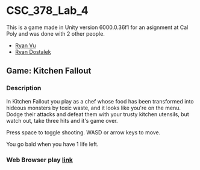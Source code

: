 # CSC_378_Lab_4

This is a game made in Unity version 6000.0.36f1 for an asignment at Cal Poly and was done with 2 other people.
- [Ryan Vu](https://github.com/ryanvuu)
- [Ryan Dostalek](https://github.com/rdostale)

## Game: Kitchen Fallout

### Description
In Kitchen Fallout you play as a chef whose food has been transformed into hideous monsters by toxic waste, and it looks like you're on the menu. Dodge their attacks and defeat them with your trusty kitchen utensils, but watch out, take three hits and it's game over.

Press space to toggle shooting. WASD or arrow keys to move.

You go bald when you have 1 life left. 

### Web Browser play [link](https://jonathanm2425.itch.io/kitchen-fallout)
